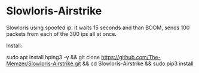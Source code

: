 # Slowloris-Airstrike
 
Slowloris using spoofed ip. It waits 15 seconds and than BOOM, sends 100 packets from each of the 300 ips all at once.
 
Install:

sudo apt install hping3 -y && git clone https://github.com/The-Memzer/Slowloris-Airstrike.git && cd Slowloris-Airstrike && sudo pip3 install 
